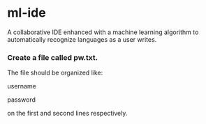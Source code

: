 # ml-ide
A collaborative IDE enhanced with a machine learning algorithm to automatically recognize languages as a user writes.


### Create a file called pw.txt. 

The file should be organized like:

username 

password

on the first and second lines respectively.
